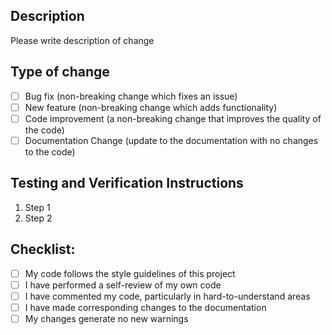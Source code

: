 ## Description

Please write description of change

## Type of change

- [ ] Bug fix (non-breaking change which fixes an issue)
- [ ] New feature (non-breaking change which adds functionality)
- [ ] Code improvement (a non-breaking change that improves the quality of the code)
- [ ] Documentation Change (update to the documentation with no changes to the code)

## Testing and Verification Instructions

1. Step 1
2. Step 2

## Checklist:

- [ ] My code follows the style guidelines of this project
- [ ] I have performed a self-review of my own code
- [ ] I have commented my code, particularly in hard-to-understand areas
- [ ] I have made corresponding changes to the documentation
- [ ] My changes generate no new warnings
